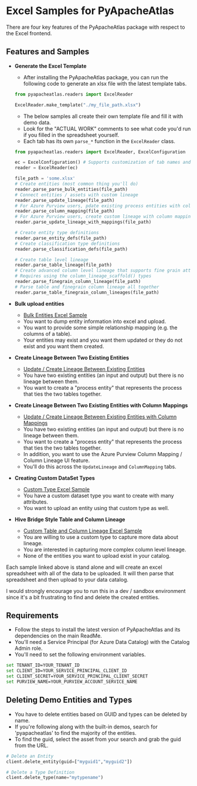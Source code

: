 # Excel Samples for PyApacheAtlas

There are four key features of the PyApacheAtlas package with respect to the Excel frontend.

## Features and Samples
* **Generate the Excel Template**
  * After installing the PyApacheAtlas package, you can run the following code to generate an xlsx file with the latest template tabs.
  
  ```python
  from pyapacheatlas.readers import ExcelReader

  ExcelReader.make_template("./my_file_path.xlsx")

  ```
  * The below samples all create their own template file and fill it with demo data.
  * Look for the "ACTUAL WORK" comments to see what code you'd run if you filled in   the spreadsheet yourself.
  * Each tab has its own `parse_*` function in the `ExcelReader` class.

  ```python
  from pyapacheatlas.readers import ExcelReader, ExcelConfiguration

  ec = ExcelConfiguration() # Supports customization of tab names and header prefixes
  reader = ExcelReader(ec)

  file_path = 'some.xlsx'
  # Create entities (most common thing you'll do)
  reader.parse_parse_bulk_entities(file_path)
  # Connect entities / assets with custom lineage
  reader.parse_update_lineage(file_path)
  # For Azure Purview users, pdate existing process entities with column mappings
  reader.parse_column_mapping(file_path)
  # For Azure Purview users, create custom lineage with column mappings at the same time
  reader.parse_update_lineage_with_mappings(file_path)

  # Create entity type definitions
  reader.parse_entity_defs(file_path)
  # Create classification type definitions  
  reader.parse_classification_defs(file_path)

  # Create table level lineage
  reader.parse_table_lineage(file_path)
  # Create advanced column level lineage that supports fine grain attributes on the transformation
  # Requires using the column_lineage_scaffold() types
  reader.parse_finegrain_column_lineage(file_path)
  # Parse table and finegrain column lineage all together
  reader.parse_table_finegrain_column_lineages(file_path)
  ```

* **Bulk upload entities**
  * [Bulk Entities Excel Sample](./excel_bulk_entities_upload.py)
  * You want to dump entity information into excel and upload.
  * You want to provide some simple relationship mapping (e.g. the columns of a table).
  * Your entities may exist and you want them updated or they do not exist and you want them created.
* **Create Lineage Between Two Existing Entities**
  * [Update / Create Lineage Between Existing Entities](./excel_update_lineage_upload.py)
  * You have two existing entities (an input and output) but there is no lineage between them.
  * You want to create a "process entity" that represents the process that ties the two tables together.
* **Create Lineage Between Two Existing Entities with Column Mappings**
  * [Update / Create Lineage Between Existing Entities with Column Mappings](./excel_update_lineage_with_mappings_upload.py)
  * You have two existing entities (an input and output) but there is no lineage between them.
  * You want to create a "process entity" that represents the process that ties the two tables together.
  * In addition, you want to use the Azure Purview Column Mapping / Column Lineage UI feature.
  * You'll do this across the `UpdateLineage` and `ColumnMapping` tabs.
* **Creating Custom DataSet Types**
  * [Custom Type Excel Sample](./excel_custom_type_and_entity_upload.py)
  * You have a custom dataset type you want to create with many attributes.
  * You want to upload an entity using that custom type as well.
* **Hive Bridge Style Table and Column Lineage**
  * [Custom Table and Column Lineage Excel Sample](./excel_custom_table_column_lineage.py)
  * You are willing to use a custom type to capture more data about lineage.
  * You are interested in capturing more complex column level lineage.
  * None of the entities you want to upload exist in your catalog.

Each sample linked above is stand alone and will create an excel spreadsheet with all of the data to be uploaded. It will then parse that spreadsheet and then upload to your data catalog.

I would strongly encourage you to run this in a dev / sandbox environment since it's a bit frustrating to find and delete the created entities.

## Requirements

* Follow the steps to install the latest version of PyApacheAtlas and its dependencies on the main ReadMe.
* You'll need a Service Principal (for Azure Data Catalog) with the Catalog Admin role.
* You'll need to set the following environment variables.

```bash
set TENANT_ID=YOUR_TENANT_ID
set CLIENT_ID=YOUR_SERVICE_PRINCIPAL_CLIENT_ID
set CLIENT_SECRET=YOUR_SERVICE_PRINCIPAL_CLIENT_SECRET
set PURVIEW_NAME=YOUR_PURVIEW_ACCOUNT_SERVICE_NAME
```

## Deleting Demo Entities and Types

* You have to delete entities based on GUID and types can be deleted by name.
* If you're following along with the built-in demos, search for 'pyapacheatlas' to find the majority of the entities.
* To find the guid, select the asset from your search and grab the guid from the URL.

```python
# Delete an Entity
client.delete_entity(guid=["myguid1","myguid2"])

# Delete a Type Definition
client.delete_type(name="mytypename")
```
